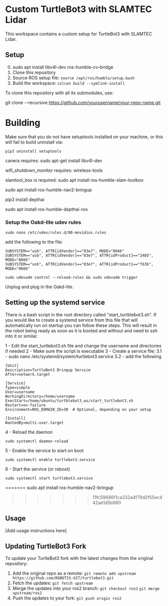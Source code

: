 # Custom TurtleBot3 with SLAMTEC Lidar

This workspace contains a custom setup for TurtleBot3 with SLAMTEC Lidar.

## Setup
0. sudo apt install libv4l-dev ros-humble-cv-bridge
1. Clone this repository   
2. Source ROS setup file: `source /opt/ros/humble/setup.bash`
3. Build the workspace: `colcon build --symlink-install`


To clone this repository with all its submodules, use:

git clone --recursive https://github.com/yourusername/your-repo-name.git

# Building

Make sure that you do not have setuptools installed on your machine, or this will fail to build
uninstall via:
```
pip3 uninstall setuptools
```

canera requires: sudo apt-get install libv4l-dev

wifi_shutdown_monitor requires: wireless-tools

slamtool_box is required: sudo apt install ros-humble-slam-toolbox

sudo apt install ros-humble-nav2-bringup

pip3 install depthai

sudo apt install ros-humble-depthai-ros


### Setup the Oakd-lite udev rules
```
sudo nano /etc/udev/rules.d/80-movidius.rules
```

add the following to the file:
```
SUBSYSTEM=="usb", ATTR{idVendor}=="03e7", MODE="0666"
SUBSYSTEM=="usb", ATTR{idVendor}=="03e7", ATTR{idProduct}=="2485", MODE="0666"
SUBSYSTEM=="usb", ATTR{idVendor}=="03e7", ATTR{idProduct}=="f63b", MODE="0666"
```

```
sudo udevadm control --reload-rules && sudo udevadm trigger
```

Unplug and plug in the Oakd-lite.





## Setting up the systemd service
There is a bash script in the root directory called "start_turtblebot3.sh". If you would like to 
create a systemd service from this file that will automatically run on startup you can follow these 
steps. This will result in the robot being ready as soon as it is booted and without and need to ssh 
into it or similar.

1 - Edit the start_turtlebot3.sh file and change the username and directories if needed
2 - Make sure the script is executable
3 - Create a service file:
	3.1 - sudo nano /etc/systemd/system/turtlebot3.service
	3.2 - add the following

```
[Unit]
Description=TurtleBot3 Bringup Service
After=network.target

[Service]
Type=simple
User=username
WorkingDirectory=/home/username
ExecStart=/home/ubuntu/turtblebot3_ws/start_turtlebot3.sh
Restart=on-failure
Environment=ROS_DOMAIN_ID=30  # Optional, depending on your setup

[Install]
WantedBy=multi-user.target
```

4 - Reload the daemon
```
sudo systemctl daemon-reload
```

5 - Enable the service to start on boot
```
sudo systemctl enable turtlebot3.service
```

6 - Start the service (or reboot)
```
sudo systemctl start turtlebot3.service
```



=======
sudo apt install ros-humble-nav2-bringup
>>>>>>> 11fc59686f1ca332a4f79d2f55ec442ae1d5b980
## Usage
[Add usage instructions here]

## Updating TurtleBot3 Fork
To update your TurtleBot3 fork with the latest changes from the original repository:

1. Add the original repo as a remote:
   `git remote add upstream https://github.com/ROBOTIS-GIT/turtlebot3.git`
2. Fetch the updates:
   `git fetch upstream`
3. Merge the updates into your ros2 branch:
   `git checkout ros2`
   `git merge upstream/ros2`
4. Push the updates to your fork:
   `git push origin ros2`

